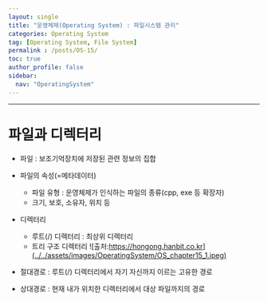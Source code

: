 ```yaml
---
layout: single
title: "운영체제(Operating System) : 파일시스템 관리"
categories: Operating System
tag: [Operating System, File System]
permalink : /posts/OS-15/
toc: true
author_profile: false
sidebar:
  nav: "OperatingSystem"
---
```


<hr>

# 파일과 디렉터리

* 파일 : 보조기억장치에 저장된 관련 정보의 집합
* 파일의 속성(=메타데이터)
  * 파일 유형 : 운영체제가 인식하는 파일의 종류(cpp, exe 등 확장자)
  *  크기, 보호, 소유자, 위치 등
* 디렉터리
  * 루트(/) 디렉터리 : 최상위 디렉터리
  * 트리 구조 디렉터리
![출처:https://hongong.hanbit.co.kr](../../assets/images/OperatingSystem/OS_chapter15_1.jpeg) 

* 절대경로 : 루트(/) 디렉터리에서 자기 자신까지 이르는 고유한 경로
* 상대경로 : 현재 내가 위치한 디렉터리에서 대상 파일까지의 경로
  
   